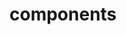<!-- generated by markdown-notes-tree -->

# components

<!-- optional markdown-notes-tree directory description starts here -->

<!-- optional markdown-notes-tree directory description ends here -->


